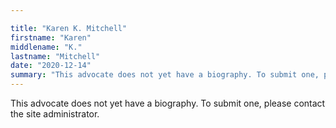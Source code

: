 ```yaml
---

title: "Karen K. Mitchell"
firstname: "Karen"
middlename: "K."
lastname: "Mitchell"
date: "2020-12-14"
summary: "This advocate does not yet have a biography. To submit one, please contact the site administrator."
---
```

This advocate does not yet have a biography. To submit one, please contact the site administrator.

